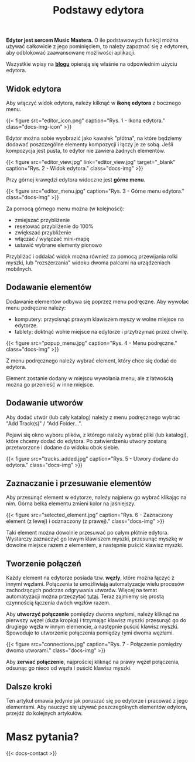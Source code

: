 ﻿---
title: "Podstawy edytora"
description: "Naucz się używać edytora, aby tworzyć płynne przejścia i automatyzacje."
weight: 40
---

**Edytor jest sercem Music Mastera.** O ile podstawowych funkcji można używać całkowicie z jego pominięciem, to należy zapoznać się z edytorem, aby odblokować zaawansowane możliwości aplikacji.

Wszystkie wpisy na **[blogu](blog/)** opierają się właśnie na odpowiednim użyciu edytora.

## Widok edytora

Aby włączyć widok edytora, należy kilknąć w **ikonę edytora** z bocznego menu.

{{< figure src="editor_icon.png" caption="Rys. 1 - Ikona edytora." class="docs-img-icon" >}}

Edytor można sobie wyobrazić jako kawałek "płótna", na które będziemy dodawać poszczególne elementy kompozycji i łączy je ze sobą. Jeśli kompozycja jest pusta, to edytor nie zawiera żadnych elementów.

{{< figure src="editor_view.jpg" link="editor_view.jpg" target="_blank" caption="Rys. 2 - Widok edytora." class="docs-img" >}}

Przy górnej krawędzi edytora widoczne jest **górne menu**.

{{< figure src="editor_menu.jpg" caption="Rys. 3 - Górne menu edytora." class="docs-img" >}}

Za pomocą górnego menu można (w kolejności):
- zmiejszać przybliżenie
- resetować przybliżenie do 100%
- zwiększać przybliżenie
- włączać / wyłączać mini-mapę
- ustawić wybrane elementy pionowo

Przybliżać i oddalać widok można również za pomocą przewijania rolki myszki, lub "rozszerzania" widoku dwoma palcami na urządzeniach mobilnych.

## Dodawanie elementów

Dodawanie elementów odbywa się poprzez menu podręczne. Aby wywołac menu podręczne należy:
- komputery: przycisnąć prawym klawiszem myszy w wolne miejsce na edytorze.
- tablety: doktnąć wolne miejsce na edytorze i przytrzymać przez chwilę.

{{< figure src="popup_menu.jpg" caption="Rys. 4 - Menu podręczne." class="docs-img" >}}

Z menu podręcznego należy wybrać element, który chce się dodać do edytora. 

Element zostanie dodany w miejscu wywołania menu, ale z łatwością można go przenieść w inne miejsce.

## Dodawanie utworów

Aby dodać utwór (lub cały katalog) należy z menu podręcznego wybrać "Add Track(s)" / "Add Folder...". 

Pojawi się okno wyboru plików, z którego należy wybrać pliki (lub katalogi), które chcemy dodać do edytora. Po zatwierdzeniu utwory zostaną przetworzone i dodane do widoku obok siebie.

{{< figure src="tracks_added.jpg" caption="Rys. 5 - Utwory dodane do edytora." class="docs-img" >}}

## Zaznaczanie i przesuwanie elementów

Aby przesunąć element w edytorze, należy najpierw go wybrać klikając na nim. Górna belka elementu zmieni kolor na jaśniejszy.

{{< figure src="selected_element.jpg" caption="Rys. 6 - Zaznaczony element (z lewej) i odznaczony (z prawej)." class="docs-img" >}}

Taki element można dowolnie przesuwać po całym płótnie edytora. Wystarczy zaznaczyć go lewym klawiszem myszki, przesunąć myszkę w dowolne miejsce razem z elementem, a następnie puścić klawisz myszki.

## Tworzenie połączeń

Każdy element na edytorze posiada tzw. **węzły**, które można łączyć z innymi węzłami. Połączenia te umożliwiają automatyzacje wielu procesów zachodzących podczas odgrywania utworów. Więcej na temat automatyzacji można przeczytać [tutaj](/docs/playback-events). Teraz zajmiemy się prostą czynnością łączenia dwóch węzłów razem.

Aby **utworzyć połączenie** pomiędzy dwoma węzłami, należy kliknąć na pierwszy węzeł (duża kropka) i trzymając klawisz myszki przesunąć go do drugiego węzła w innym elemencie, a następnie puścić klawisz myszki. Spowoduje to utworzenie połączenia pomiędzy tymi dwoma węzłami. 

{{< figure src="connections.jpg" caption="Rys. 7 - Połączenie pomiędzy dwoma utworami." class="docs-img" >}}

Aby **zerwać połączenie**, najprościej kliknąć na prawy węzeł połączenia, odsunąc go nieco od węzła i puścić klawisz myszki.

## Dalsze kroki

Ten artykuł omawia jedynie jak poruszać się po edytorze i pracować z jego elementami. Aby nauczyć się używać poszczególnych elementów edytora, przejdź do kolejnych artykułów.

# Masz pytania?

{{< docs-contact >}}